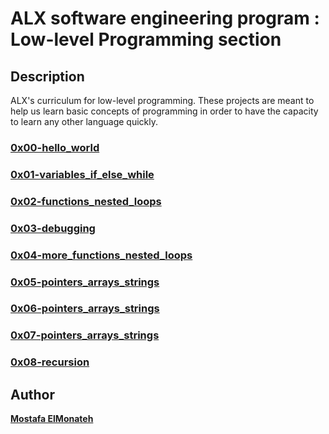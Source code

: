 # **ALX software engineering program : Low-level Programming section**

## **Description**
ALX's curriculum for low-level programming. These projects are meant to help us learn basic concepts of programming in order to have the capacity to learn any other language quickly.

### [0x00-hello_world](https://github.com/Mostafa-ElMonateh/alx-low_level_programming/tree/main/0x00-hello_world)

### [0x01-variables_if_else_while](https://github.com/Mostafa-ElMonateh/alx-low_level_programming/tree/main/0x01-variables_if_else_while)

### [0x02-functions_nested_loops](https://github.com/Mostafa-ElMonateh/alx-low_level_programming/tree/main/0x02-functions_nested_loops)

### [0x03-debugging](https://github.com/Mostafa-ElMonateh/alx-low_level_programming/tree/main/0x03-debugging)

### [0x04-more_functions_nested_loops](https://github.com/Mostafa-ElMonateh/alx-low_level_programming/tree/main/0x04-more_functions_nested_loops)

### [0x05-pointers_arrays_strings](https://github.com/Mostafa-ElMonateh/alx-low_level_programming/tree/main/0x05-pointers_arrays_strings)

### [0x06-pointers_arrays_strings](https://github.com/Mostafa-ElMonateh/alx-low_level_programming/tree/main/0x06-pointers_arrays_strings)

### [0x07-pointers_arrays_strings](https://github.com/Mostafa-ElMonateh/alx-low_level_programming/tree/main/0x07-pointers_arrays_strings)

### [0x08-recursion](https://github.com/Mostafa-ElMonateh/alx-low_level_programming/tree/main/0x08-recursion)

## **Author**
**[Mostafa ElMonateh](https://github.com/Mostafa-ElMonateh)**
